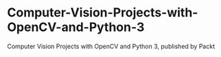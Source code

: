 # Computer-Vision-Projects-with-OpenCV-and-Python-3
Computer Vision Projects with OpenCV and Python 3, published by Packt
